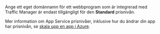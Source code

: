 Ange ett eget domännamn för ett webbprogram som är integrerad med Traffic Manager är endast tillgängligt för den **Standard** prisnivån.  

Mer information om App Service prisnivåer, inklusive hur du ändrar din app har prisnivån, se [skala upp en app i Azure](../articles/app-service/web-sites-scale.md).

